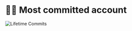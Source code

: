 # 👨‍💻 Most committed account

![Lifetime Commits](https://img.shields.io/badge/Lifetime%20Commits-1234-blue?style=for-the-badge&logo=github)
